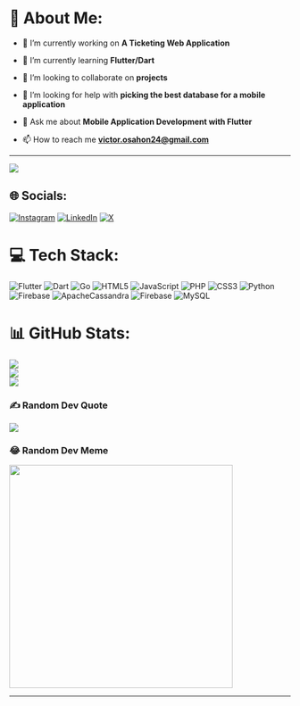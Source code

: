 # 💫 About Me:
- 🔭 I’m currently working on **A Ticketing Web Application**

- 🌱 I’m currently learning **Flutter/Dart**

- 👯 I’m looking to collaborate on **projects**

- 🤝 I’m looking for help with **picking the best database for a mobile application**

- 💬 Ask me about **Mobile Application Development with Flutter**

- 📫 How to reach me **victor.osahon24@gmail.com**


---

[![](https://visitcount.itsvg.in/api?id=ejhirae&icon=0&color=0)](https://visitcount.itsvg.in)

## 🌐 Socials:
[![Instagram](https://img.shields.io/badge/Instagram-%23E4405F.svg?logo=Instagram&logoColor=white)](https://instagram.com/ejhirae) [![LinkedIn](https://img.shields.io/badge/LinkedIn-%230077B5.svg?logo=linkedin&logoColor=white)](https://linkedin.com/in/victor-osahon-eghemwanre) [![X](https://img.shields.io/badge/X-black.svg?logo=X&logoColor=white)](https://x.com/ejhirae) 

# 💻 Tech Stack:
![Flutter](https://img.shields.io/badge/Flutter-%2302569B.svg?style=for-the-badge&logo=Flutter&logoColor=white) ![Dart](https://img.shields.io/badge/dart-%230175C2.svg?style=for-the-badge&logo=dart&logoColor=white) ![Go](https://img.shields.io/badge/go-%2300ADD8.svg?style=for-the-badge&logo=go&logoColor=white) ![HTML5](https://img.shields.io/badge/html5-%23E34F26.svg?style=for-the-badge&logo=html5&logoColor=white) ![JavaScript](https://img.shields.io/badge/javascript-%23323330.svg?style=for-the-badge&logo=javascript&logoColor=%23F7DF1E) ![PHP](https://img.shields.io/badge/php-%23777BB4.svg?style=for-the-badge&logo=php&logoColor=white)  ![CSS3](https://img.shields.io/badge/css3-%231572B6.svg?style=for-the-badge&logo=css3&logoColor=white) ![Python](https://img.shields.io/badge/python-3670A0?style=for-the-badge&logo=python&logoColor=ffdd54) ![Firebase](https://img.shields.io/badge/firebase-%23039BE5.svg?style=for-the-badge&logo=firebase) ![ApacheCassandra](https://img.shields.io/badge/cassandra-%231287B1.svg?style=for-the-badge&logo=apache-cassandra&logoColor=white) ![Firebase](https://img.shields.io/badge/Firebase-039BE5?style=for-the-badge&logo=Firebase&logoColor=white) ![MySQL](https://img.shields.io/badge/mysql-%2300000f.svg?style=for-the-badge&logo=mysql&logoColor=white)
# 📊 GitHub Stats:
![](https://github-readme-stats.vercel.app/api?username=ejhirae&theme=dark&hide_border=false&include_all_commits=false&count_private=false)<br/>
![](https://github-readme-streak-stats.herokuapp.com/?user=ejhirae&theme=dark&hide_border=false)<br/>
![](https://github-readme-stats.vercel.app/api/top-langs/?username=ejhirae&theme=dark&hide_border=false&include_all_commits=false&count_private=false&layout=compact)

### ✍️ Random Dev Quote
![](https://quotes-github-readme.vercel.app/api?type=horizontal&theme=radical)

### 😂 Random Dev Meme
<img src='https://randommeme-five.vercel.app/' style="height: 400px;"/>

---
<!-- Proudly created with GPRM ( https://gprm.itsvg.in ) -->
